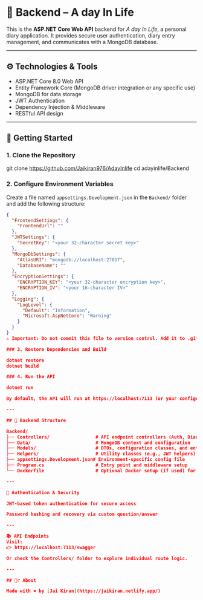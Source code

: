 # 🧾 Backend – A day In Life

This is the **ASP.NET Core Web API** backend for _A day In Life_, a personal diary application. It provides secure user authentication, diary entry management, and communicates with a MongoDB database.

---

## ⚙️ Technologies & Tools

- ASP.NET Core 8.0 Web API  
- Entity Framework Core (MongoDB driver integration or any specific use)  
- MongoDB for data storage  
- JWT Authentication  
- Dependency Injection & Middleware  
- RESTful API design  

---

## 🚀 Getting Started

### 1. Clone the Repository
git clone https://github.com/Jaikiran976/AdayInlife
cd adayinlife/Backend

### 2. Configure Environment Variables
Create a file named `appsettings.Development.json` in the `Backend/` folder and add the following structure:

```json
{
  "FrontendSettings": {
    "FrontendUrl": ""
  },
  "JWTSettings": {
    "SecretKey": "<your 32-character secret key>"
  },
  "MongoDbSettings": {
    "AtlasURI": "mongodb://localhost:27017",
    "DatabaseName": ""
  },
  "EncryptionSettings": {
    "ENCRYPTION_KEY": "<your 32-character encryption key>",
    "ENCRYPTION_IV": "<your 16-character IV>"
  },
  "Logging": {
    "LogLevel": {
      "Default": "Information",
      "Microsoft.AspNetCore": "Warning"
    }
  }
}
⚠️ Important: Do not commit this file to version control. Add it to .gitignore to keep sensitive credentials secure.

### 3. Restore Dependencies and Build

dotnet restore
dotnet build

### 4. Run the API

dotnet run

By default, the API will run at https://localhost:7113 (or your configured port).

---

## 📁 Backend Structure

Backend/
├── Controllers/                 # API endpoint controllers (Auth, Diary, etc.)
├── Data/                        # MongoDB context and configuration
├── Models/                      # DTOs, configuration classes, and entities
├── Helpers/                     # Utility classes (e.g., JWT helpers)
├── appsettings.Development.json# Environment-specific config file
├── Program.cs                   # Entry point and middleware setup
└── Dockerfile                   # Optional Docker setup (if used) for prod build

---

🔐 Authentication & Security

JWT-based token authentication for secure access

Password hashing and recovery via custom question/answer

---

📚 API Endpoints
Visit:
👉 https://localhost:7113/swagger

Or check the Controllers/ folder to explore individual route logic.

---

## 🙋‍♂️ About

Made with ❤️ by [Jai Kiran](https://jaikiran.netlify.app/)
